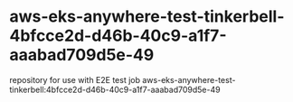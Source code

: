 # aws-eks-anywhere-test-tinkerbell-4bfcce2d-d46b-40c9-a1f7-aaabad709d5e-49
repository for use with E2E test job aws-eks-anywhere-test-tinkerbell:4bfcce2d-d46b-40c9-a1f7-aaabad709d5e-49
